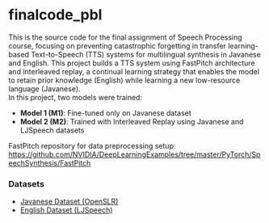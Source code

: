 # finalcode_pbl
This is the source code for the final assignment of Speech Processing course, focusing on preventing catastrophic forgetting in transfer learning-based Text-to-Speech (TTS) 
systems for multilingual synthesis in Javanese and English. This project builds a TTS system using FastPitch architecture and interleaved replay, 
a continual learning strategy that enables the model to retain prior knowledge (English) while learning a new low-resource language (Javanese). 
<br>
In this project, two models were trained:
- **Model 1 (M1)**: Fine-tuned only on Javanese dataset
- **Model 2 (M2)**: Trained with Interleaved Replay using Javanese and LJSpeech datasets

FastPitch repository for data preprocessing setup: https://github.com/NVIDIA/DeepLearningExamples/tree/master/PyTorch/SpeechSynthesis/FastPitch

### Datasets
- [Javanese Dataset (OpenSLR)](https://openslr.org/41/)
- [English Dataset (LJSpeech)](https://keithito.com/LJ-Speech-Dataset/)
